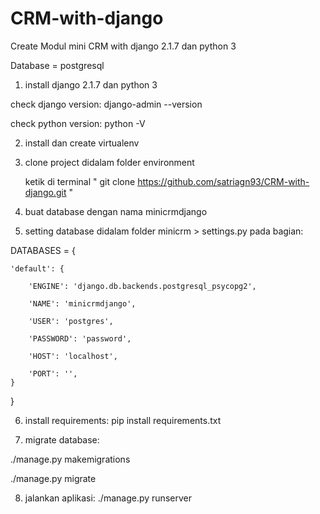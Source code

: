 # CRM-with-django

Create Modul mini CRM with django 2.1.7 dan python 3

Database = postgresql

1. install django 2.1.7 dan python 3

check django version: django-admin --version

check python version: python -V

2. install dan create virtualenv

3. clone project didalam folder environment 

   ketik di terminal " git clone https://github.com/satriagn93/CRM-with-django.git "

4. buat database dengan nama minicrmdjango

5. setting database didalam folder minicrm > settings.py pada bagian:

DATABASES = {

    'default': {

        'ENGINE': 'django.db.backends.postgresql_psycopg2',

        'NAME': 'minicrmdjango',

        'USER': 'postgres',

        'PASSWORD': 'password',

        'HOST': 'localhost',

        'PORT': '',
    }

}

6. install requirements: pip install requirements.txt

7. migrate database: 

./manage.py makemigrations

./manage.py migrate

8. jalankan aplikasi: ./manage.py runserver
 